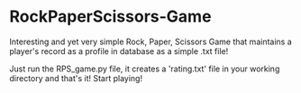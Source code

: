 # RockPaperScissors-Game
Interesting and yet very simple Rock, Paper, Scissors Game that maintains a player's record as a profile in database as a simple .txt file!

Just run the RPS_game.py file, it creates a 'rating.txt' file in your working directory and that's it! Start playing!
